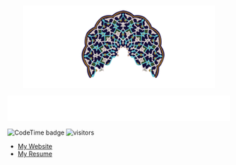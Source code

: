 <p style="text-align:center">

<img style="max-width: 435px" src="https://github.com/tayyebi/IranianGraphicalElements/raw/master/yazd.svg" />

![Typing SVG](meta/readme-typing-svg.demolab.com.svg)

![CodeTime badge](https://img.shields.io/endpoint?style=social&url=https%3A%2F%2Fapi.codetime.dev%2Fshield%3Fid%3D330%26project%3D%26in%3D0)
![visitors](https://visitor-badge.glitch.me/badge?page_id=tayyebi&left_color=green&right_color=red)
  
- [My Website](https://kouy.ir/tayyebi)
- [My Resume](https://kouy.ir/cv)

</p>
